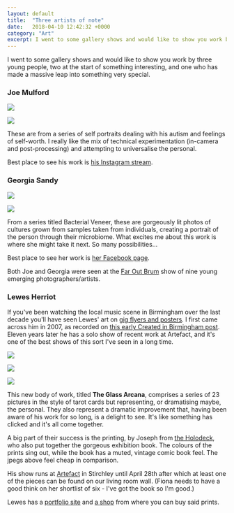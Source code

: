 ```yaml
---
layout: default
title:  "Three artists of note"
date:   2018-04-10 12:42:32 +0000
category: "Art"
excerpt: I went to some gallery shows and would like to show you work by three young people.
---
```


I went to some gallery shows and would like to show you work by three young people, two at the start of something interesting, and one who has made a massive leap into something very special. 

### Joe Mulford

![](/images/joemulford1.jpg)

![](/images/joemulford2.jpg)

These are from a series of self portraits dealing with his autism and feelings of self-worth. I really like the mix of technical experimentation (in-camera and post-processing) and attempting to universalise the personal. 

Best place to see his work is [his Instagram stream](https://www.instagram.com/joe__mulford/). 

### Georgia Sandy

![](/images/georgiasandy1.jpg)

![](/images/georgiasandy3.jpg)

From a series titled Bacterial Veneer, these are gorgeously lit photos of cultures grown from samples taken from individuals, creating a portrait of the person through their microbiome. What excites me about this work is where she might take it next. So many possibilities...

Best place to see her work is [her Facebook page](https://www.facebook.com/sandypantsphotography/).

Both Joe and Georgia were seen at the [Far Out Brum](https://www.faroutbrum.com) show of nine young emerging photographers/artists. 

### Lewes Herriot

If you've been watching the local music scene in Birmingham over the last decade you'll have seen Lewes' art on [gig flyers and posters](https://lewesherriot.carbonmade.com/projects/2955127#2). I first came across him in 2007, as recorded on [this early Created in Birmingham post](http://www.createdinbirmingham.com/2007/03/27/lewes-herriot/). Eleven years later he has a solo show of recent work at Artefact, and it's one of the best shows of this sort I've seen in a long time. 

![](/images/lewesherriot1.jpg)

![](/images/lewesherriot2.jpg)

![](/images/lewesherriot3.jpg)

This new body of work, titled **The Glass Arcana**, comprises a series of 23 pictures in the style of tarot cards but representing, or dramatising maybe, the personal. They also represent a dramatic improvement that, having been aware of his work for so long, is a delight to see. It's like something has clicked and it's all come together. 

A big part of their success is the printing, by Joseph from [the Holodeck](http://www.theholodeck.co.uk), who also put together the gorgeous exhibition book. The colours of the prints sing out, while the book has a muted, vintage comic book feel. The jpegs above feel cheap in comparison. 

His show runs at [Artefact](http://artefactstirchley.co.uk) in Stirchley until April 28th after which at least one of the pieces can be found on our living room wall. (Fiona needs to have a good think on her shortlist of six - I've got the book so I'm good.)

Lewes has a [portfolio site](https://lewesherriot.carbonmade.com) and [a shop](http://lewesherriot.bigcartel.com) from where you can buy said prints. 

